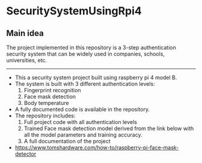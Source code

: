 # SecuritySystemUsingRpi4
## Main idea
The project implemented in this repository is a 3-step authentication security system that can 
be widely used in companies, schools, universities, etc.
___
- This a security system project built using raspberry pi 4 model B.
- The system is built with 3 different authentication levels:
  1. Fingerprint recognition
  2. Face mask detection
  3. Body temperature
- A fully documented code is available in the repository.
- The repository includes:
  1. Full project code with all authentication levels
  2. Trained Face mask detection model derived from the link below with all the model parameters and training accuracy.
  3. A full documentation of the project
- https://www.tomshardware.com/how-to/raspberry-pi-face-mask-detector
